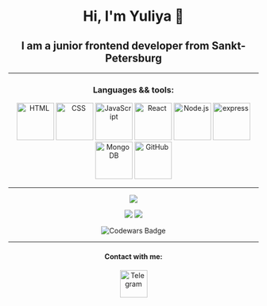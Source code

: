 <h1 align="center">Hi, I'm Yuliya 👋</h1>
<h2 align="center">I am a junior frontend developer from Sankt-Petersburg</h2>
<hr/>
<div align="center">
<h3 color="red">Languages && tools:</h3>
<img src="https://cdn.jsdelivr.net/gh/devicons/devicon/icons/html5/html5-original-wordmark.svg" width=75 title="HTML" />
<img src="https://cdn.jsdelivr.net/gh/devicons/devicon/icons/css3/css3-original-wordmark.svg" width=75 title="CSS" />
<img src="https://cdn.jsdelivr.net/gh/devicons/devicon/icons/javascript/javascript-original.svg" width=75 title="JavaScript" />
<img src="https://cdn.jsdelivr.net/gh/devicons/devicon/icons/react/react-original.svg" width=75 title="React" />
<img src="https://cdn.jsdelivr.net/gh/devicons/devicon/icons/nodejs/nodejs-original.svg" width=75 title="Node.js" />
<img src="https://cdn.jsdelivr.net/gh/devicons/devicon/icons/express/express-original.svg" width=75 title="express" />
<img src="https://cdn.jsdelivr.net/gh/devicons/devicon/icons/mongodb/mongodb-original.svg" width=75 title="MongoDB" />
<img src="https://cdn.jsdelivr.net/gh/devicons/devicon/icons/github/github-original.svg" width=75 title="GitHub" />
</div>
<hr/>
<div align="center">

![](http://github-profile-summary-cards.vercel.app/api/cards/profile-details?username=Yuliya-Lov&theme=moonlight)

![](http://github-profile-summary-cards.vercel.app/api/cards/most-commit-language?username=Yuliya-Lov&theme=moonlight)
![](http://github-profile-summary-cards.vercel.app/api/cards/productive-time?username=Yuliya-Lov&theme=moonlight&utcOffset=8)
</div>
<div align="center">
<img src="https://www.codewars.com/users/jul-yaris/badges/large"  title="Codewars Badge" />
<hr/>
</div>
<div align="center">
<h4>Contact with me:</h4>
<a href="https://t.me/lula_lov"><img src="https://cdn1.iconfinder.com/data/icons/rounded-social-media/512/telegram-1024.png" title="Telegram" width=55/></a>
<!--<a href=""><img src="https://cdn3.iconfinder.com/data/icons/material-design-social-icons/152/Linkedin_icon-1024.png" title="LinkedIn" width=55/></a>
</div>-->





